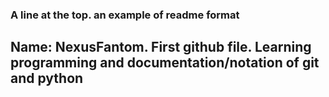 ### A line at the top. an example of readme format ###
## Name: NexusFantom. First github file. Learning programming and documentation/notation of git and python ##